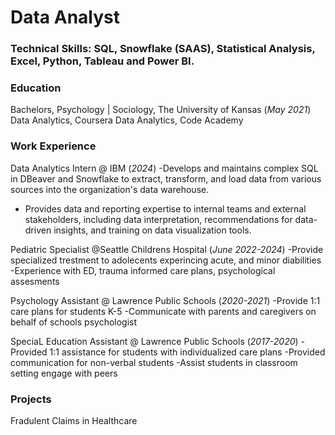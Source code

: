 # Data Analyst

### Technical Skills: SQL, Snowflake (SAAS), Statistical Analysis, Excel, Python, Tableau and Power BI. 

### Education
Bachelors, Psychology | Sociology, The University of Kansas (_May 2021_)
Data Analytics, Coursera
Data Analytics, Code Academy

### Work Experience
Data Analytics Intern @ IBM (_2024_)
-Develops and maintains complex SQL in DBeaver and Snowflake to extract, transform, and load data from various sources into the organization's data warehouse.
- Provides data and reporting expertise to internal teams and external stakeholders, including data interpretation, recommendations for data-driven insights, and training on data visualization tools.

Pediatric Specialist @Seattle Childrens Hospital (_June 2022-2024_)
-Provide specialized trestment to adolecents experincing acute, and minor diabilities
-Experience with ED, trauma informed care plans, psychological assesments

Psychology Assistant @ Lawrence Public Schools (_2020-2021_)
-Provide 1:1 care plans for students K-5
-Communicate with parents and caregivers  on behalf of schools psychologist

SpeciaL Education Assistant @ Lawrence Public Schools (_2017-2020_)
-Provided 1:1 assistance for students with individualized care plans
-Provided communication for non-verbal students 
-Assist students in classroom setting engage with peers

### Projects

Fradulent Claims in Healthcare
